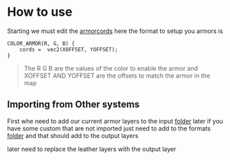 # How to use
Starting we must edit the [armorcords](../assets/minecraft/shaders/include/armorcords.glsl)
here the format to setup you armors is 
```
COLOR_ARMOR(R, G, B) {
    cords =  vec2(XOFFSET, YOFFSET);
}
```
> The R G B are the values of the color to enable the armor and XOFFSET AND YOFFSET are the offsets to match the armor in the map


## Importing from Other systems

First whe need to add our current armor layers to the input [folder](./input/) later
if you have some custom that are not imported just need to add to the formats [folder](./formats/)
and that should add to the output layers

later need to replace the leather layers with the output layer